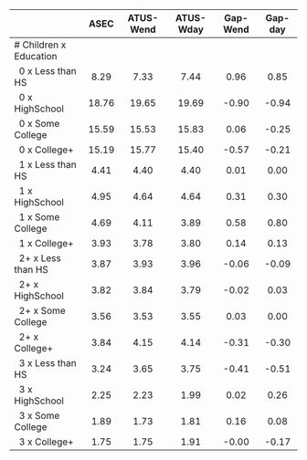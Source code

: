 
|                      |         ASEC |    ATUS-Wend |    ATUS-Wday |     Gap-Wend |      Gap-day |
| -------------------- | :----------: | :----------: | :----------: | :----------: | :----------: |
| # Children x Education |              |              |              |              |              |
| &nbsp;&nbsp;0 x Less than HS |         8.29 |         7.33 |         7.44 |         0.96 |         0.85 |
| &nbsp;&nbsp;0 x HighSchool |        18.76 |        19.65 |        19.69 |        -0.90 |        -0.94 |
| &nbsp;&nbsp;0 x Some College |        15.59 |        15.53 |        15.83 |         0.06 |        -0.25 |
| &nbsp;&nbsp;0 x College+ |        15.19 |        15.77 |        15.40 |        -0.57 |        -0.21 |
| &nbsp;&nbsp;1 x Less than HS |         4.41 |         4.40 |         4.40 |         0.01 |         0.00 |
| &nbsp;&nbsp;1 x HighSchool |         4.95 |         4.64 |         4.64 |         0.31 |         0.30 |
| &nbsp;&nbsp;1 x Some College |         4.69 |         4.11 |         3.89 |         0.58 |         0.80 |
| &nbsp;&nbsp;1 x College+ |         3.93 |         3.78 |         3.80 |         0.14 |         0.13 |
| &nbsp;&nbsp;2+ x Less than HS |         3.87 |         3.93 |         3.96 |        -0.06 |        -0.09 |
| &nbsp;&nbsp;2+ x HighSchool |         3.82 |         3.84 |         3.79 |        -0.02 |         0.03 |
| &nbsp;&nbsp;2+ x Some College |         3.56 |         3.53 |         3.55 |         0.03 |         0.00 |
| &nbsp;&nbsp;2+ x College+ |         3.84 |         4.15 |         4.14 |        -0.31 |        -0.30 |
| &nbsp;&nbsp;3 x Less than HS |         3.24 |         3.65 |         3.75 |        -0.41 |        -0.51 |
| &nbsp;&nbsp;3 x HighSchool |         2.25 |         2.23 |         1.99 |         0.02 |         0.26 |
| &nbsp;&nbsp;3 x Some College |         1.89 |         1.73 |         1.81 |         0.16 |         0.08 |
| &nbsp;&nbsp;3 x College+ |         1.75 |         1.75 |         1.91 |        -0.00 |        -0.17 |


